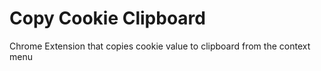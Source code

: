 Copy Cookie Clipboard
====

Chrome Extension that copies cookie value to clipboard from the context menu


